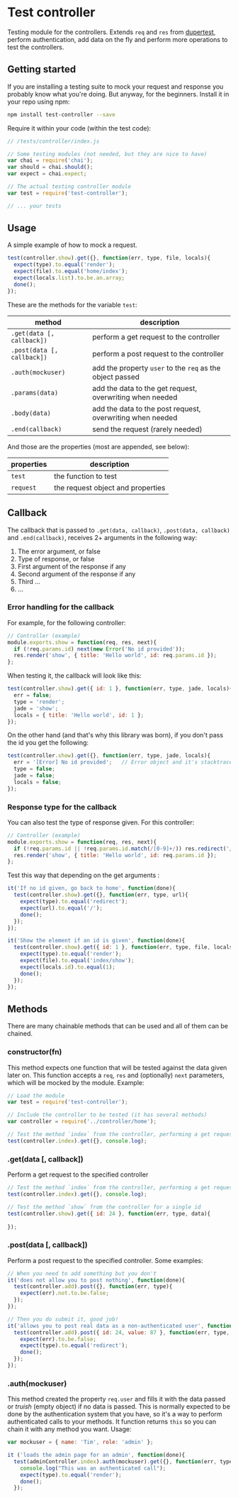 # Test controller

Testing module for the controllers. Extends `req` and `res` from [dupertest](https://github.com/TGOlson/dupertest/), perform authentication, add data on the fly and perform more operations to test the controllers.



## Getting started

If you are installing a testing suite to mock your request and response you probably know what you're doing. But anyway, for the beginners. Install it in your repo using npm:

```bash
npm install test-controller --save
```

Require it within your code (within the test code):

```js
// /tests/controller/index.js

// Some testing modules (not needed, but they are nice to have)
var chai = require('chai');
var should = chai.should();
var expect = chai.expect;

// The actual testing controller module
var test = require('test-controller');

// ... your tests
```



## Usage

A simple example of how to mock a request.

```js
test(controller.show).get({}, function(err, type, file, locals){
  expect(type).to.equal('render');
  expect(file).to.equal('home/index');
  expect(locals.list).to.be.an.array;
  done();
});
```

These are the methods for the variable `test`:

| method                     | description                                                     |
|----------------------------|-----------------------------------------------------------------|
| `.get(data [, callback])`  | perform a get request to the controller                         |
| `.post(data [, callback])` | perform a post request to the controller                        |
| `.auth(mockuser)`          | add the property `user` to the `req` as the object passed       |
| `.params(data)`            | add the data to the get request, overwriting when needed        |
| `.body(data)`              | add the data to the post request, overwriting when needed       |
| `.end(callback)`           | send the request (rarely needed)                                |

And those are the properties (most are appended, see below):

| properties        | description                                  |
|-------------------|----------------------------------------------|
| `test`            | the function to test                         |
| `request`         | the request object and properties            |



## Callback

The callback that is passed to `.get(data, callback)`, `.post(data, callback)` and `.end(callback)`, receives 2+ arguments in the following way:

1. The error argument, or false
2. Type of response, or false
3. First argument of the response if any
4. Second argument of the response if any
5. Third ...
6. ...



### Error handling for the callback

For example, for the following controller:

```js
// Controller (example)
module.exports.show = function(req, res, next){
  if (!req.params.id) next(new Error('No id provided'));
  res.render('show', { title: 'Hello world', id: req.params.id });
};
```

When testing it, the callback will look like this:

```js
test(controller.show).get({ id: 1 }, function(err, type, jade, locals){
  err = false;
  type = 'render';
  jade = 'show';
  locals = { title: 'Hello world', id: 1 };
});
```

On the other hand (and that's why this library was born), if you don't pass the id you get the following:

```js
test(controller.show).get({}, function(err, type, jade, locals){
  err = '[Error] No id provided';   // Error object and it's stacktrace
  type = false;
  jade = false;
  locals = false;
});
```



### Response type for the callback

You can also test the type of response given. For this controller:

```js
// Controller (example)
module.exports.show = function(req, res, next){
  if (!req.params.id || !req.params.id.match(/[0-9]+/)) res.redirect('/');
  res.render('show', { title: 'Hello world', id: req.params.id });
};
```


Test this way that depending on the get arguments :

```js
it('If no id given, go back to home', function(done){
  test(controller.show).get({}, function(err, type, url){
    expect(type).to.equal('redirect');
    expect(url).to.equal('/');
    done();
  });
});

it('Show the element if an id is given', function(done){
  test(controller.show).get({ id: 1 }, function(err, type, file, locals){
    expect(type).to.equal('render');
    expect(file).to.equal('index/show');
    expect(locals.id).to.equal(1);
    done();
  });
});
```



## Methods

There are many chainable methods that can be used and all of them can be chained.

### constructor(fn)

This method expects one function that will be tested against the data given later on. This function accepts a `req`, `res` and (optionally) `next` parameters, which will be mocked by the module. Example:

```js
// Load the module
var test = require('test-controller');

// Include the controller to be tested (it has several methods)
var controller = require('../controller/home');

// Test the method `index` from the controller, performing a get request to it
test(controller.index).get({}, console.log);
```



### .get(data [, callback])

Perform a get request to the specified controller

```js
// Test the method `index` from the controller, performing a get request to it
test(controller.index).get({}, console.log);

// Test the method `show` from the controller for a single id
test(controller.show).get({ id: 24 }, function(err, type, data){
  
});
```


### .post(data [, callback])

Perform a post request to the specified controller. Some examples:

```js
// When you need to add something but you don't
it('does not allow you to post nothing', function(done){
  test(controller.add).post({}, function(err, type){
    expect(err).not.to.be.false;
  });
});

// Then you do submit it, good job!
it('allows you to post real data as a non-authenticated user', function(done){
  test(controller.add).post({ id: 24, value: 87 }, function(err, type, data){
    expect(err).to.be.false;
    expect(type).to.equal('redirect');
    done();
  });
});
```



### .auth(mockuser)

This method created the property `req.user` and fills it with the data passed or *truish* (empty object) if no data is passed. This is normally expected to be done by the authentication system that you have, so it's a way to perform authenticated calls to your methods. It function returns `this` so you can chain it with any method you want. Usage:

```js
var mockuser = { name: 'Tim', role: 'admin' };

it ('loads the admin page for an admin', function(done){
  test(adminController.index).auth(mockuser).get({}, function(err, type){
    console.log("This was an authenticated call");
    expect(type).to.equal('render');
    done();
  });
```


